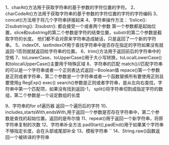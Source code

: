 1、charAt()方法用于获取字符串的基于参数的字符位置的字符。
2、charCodeAt()方法用于获取字符串的基于参数的字符位置的字符的字符编码
3、concat()方法用于将几个字符串拼接起来
4、字符串操作方法：
1)slice():
2)substring():
3)substr():
都会接受一个或者两个参数
第一个参数都是起始位置，slice和substring的第二个参数是字符的结束位置，substr的第二个参数是截取字符的长度。
他们都不会对原来字符串造成破话，只是返回了一个新的字符串。
5、indexOf、lastIndexOf用于查找字符串中是否存在指定的字符如果没有就返回-1否则就就返回给字符串的位置。
6、trim()方法用于返回前后的字符串中的空格
7、toLowerCase、toUpperCase()用于大小写转换，toLocalLowerCase()和tolocalUpperCase()主要用于特殊区域
8、字符串的匹配
match()//匹配字符串的可以是一个字符串或者一个正则表达式返回一Boolean值
repace()第一个参数是正则或者字符串，第二个参数是一个字符串或者一个函数替换所有要使用正则且要使用g
RegExp()
exec()
search()参数是正则或者字符串，是从左向右查找，字符串中第一个匹配项，如果没有找到返回-1，
split()将字符串切割成指定字符的数组，第二个参数是一个设定数组的长度

9、字符串的for of遍历器
返回一个遍历后的字符
10、includes,startsWith,endsWith,用于返回一个参数是否存在字符串中，第二个参数是查找的起始位置。返回的是布尔值
11、repeat()用于返回一个新字符串，将原字符串复制的次数
12、字符串补全方法  padStart(),padEnd()用于如果某个字符串不够指定长度，会在头部或尾部补全
13、模板字符串 ``
14、String.raw()函数返回一个被转译的字符串
